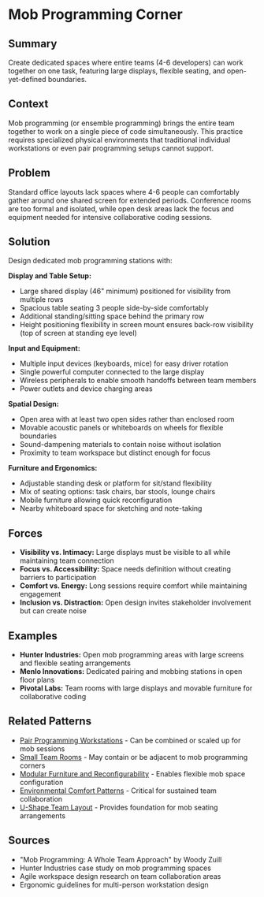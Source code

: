 # Mob Programming Corner

## Summary
Create dedicated spaces where entire teams (4-6 developers) can work together on one task, featuring large displays, flexible seating, and open-yet-defined boundaries.

## Context
Mob programming (or ensemble programming) brings the entire team together to work on a single piece of code simultaneously. This practice requires specialized physical environments that traditional individual workstations or even pair programming setups cannot support.

## Problem
Standard office layouts lack spaces where 4-6 people can comfortably gather around one shared screen for extended periods. Conference rooms are too formal and isolated, while open desk areas lack the focus and equipment needed for intensive collaborative coding sessions.

## Solution
Design dedicated mob programming stations with:

**Display and Table Setup:**
- Large shared display (46" minimum) positioned for visibility from multiple rows
- Spacious table seating 3 people side-by-side comfortably
- Additional standing/sitting space behind the primary row
- Height positioning flexibility in screen mount ensures back-row visibility (top of screen at standing eye level)

**Input and Equipment:**
- Multiple input devices (keyboards, mice) for easy driver rotation
- Single powerful computer connected to the large display
- Wireless peripherals to enable smooth handoffs between team members
- Power outlets and device charging areas

**Spatial Design:**
- Open area with at least two open sides rather than enclosed room
- Movable acoustic panels or whiteboards on wheels for flexible boundaries
- Sound-dampening materials to contain noise without isolation
- Proximity to team workspace but distinct enough for focus

**Furniture and Ergonomics:**
- Adjustable standing desk or platform for sit/stand flexibility
- Mix of seating options: task chairs, bar stools, lounge chairs
- Mobile furniture allowing quick reconfiguration
- Nearby whiteboard space for sketching and note-taking

## Forces
- **Visibility vs. Intimacy:** Large displays must be visible to all while maintaining team connection
- **Focus vs. Accessibility:** Space needs definition without creating barriers to participation
- **Comfort vs. Energy:** Long sessions require comfort while maintaining engagement
- **Inclusion vs. Distraction:** Open design invites stakeholder involvement but can create noise

## Examples
- **Hunter Industries:** Open mob programming areas with large screens and flexible seating arrangements
- **Menlo Innovations:** Dedicated pairing and mobbing stations in open floor plans
- **Pivotal Labs:** Team rooms with large displays and movable furniture for collaborative coding

## Related Patterns
- [Pair Programming Workstations](pair-programming-workstations.md) - Can be combined or scaled up for mob sessions
- [Small Team Rooms](small-team-rooms.md) - May contain or be adjacent to mob programming corners
- [Modular Furniture and Reconfigurability](../cross-disciplinary/modular-furniture-reconfigurability.md) - Enables flexible mob space configuration
- [Environmental Comfort Patterns](environmental-comfort-patterns.md) - Critical for sustained team collaboration
- [U-Shape Team Layout](../cross-disciplinary/u-shape-team-layout.md) - Provides foundation for mob seating arrangements

## Sources
- "Mob Programming: A Whole Team Approach" by Woody Zuill
- Hunter Industries case study on mob programming spaces
- Agile workspace design research on team collaboration areas
- Ergonomic guidelines for multi-person workstation design